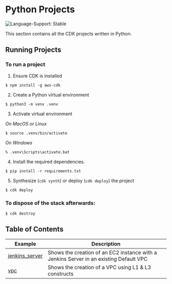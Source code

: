 # Python Projects

![Language-Support: Stable](https://img.shields.io/badge/language--support-stable-success.svg?style=for-the-badge)

This section contains all the CDK projects written in Python.

## Running Projects

### To run a project
1. Ensure CDK is installed
```
$ npm install -g aws-cdk
```

2. Create a Python virtual environment
```
$ python3 -m venv .venv
```

3. Activate virtual environment

_On MacOS or Linux_
```
$ source .venv/bin/activate
```

_On Windows_
```
% .venv\Scripts\activate.bat
```

4. Install the required dependencies.

```
$ pip install -r requirements.txt
```

5. Synthesize (`cdk synth`) or deploy (`cdk deploy`) the project

```
$ cdk deploy
```

### To dispose of the stack afterwards:

```
$ cdk destroy
```

## Table of Contents

| Example | Description |
|---------|-------------|
| [jenkins_server](https://github.com/sirbmatthews/aws-cdk/tree/main/python/jenkins_server) | Shows the creation of an EC2 instance with a Jenkins Server in an existing Default VPC |
| [vpc](https://github.com/sirbmatthews/aws-cdk/tree/main/python/vpc) | Shows the creation of a VPC using L1 & L3 constructs |